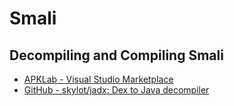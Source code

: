 # Smali
## Decompiling and Compiling Smali
- [APKLab - Visual Studio Marketplace](https://marketplace.visualstudio.com/items?itemName=Surendrajat.apklab)
- [GitHub - skylot/jadx: Dex to Java decompiler](https://github.com/skylot/jadx)